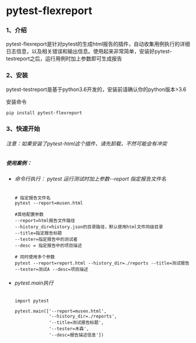 # pytest-flexreport

### 1、介绍
pytest-flexreport是针对pytest的生成html报告的插件，自动收集用例执行的详细日志信息，以及相关错误和输出信息。使用起来非常简单，安装好pytest-testreport之后，运行用例时加上参数即可生成报告   

### 2、安装

pytest-testreport是基于python3.6开发的，安装前请确认你的python版本>3.6

安装命令

```pip install pytest-flexreport```

### 3、快速开始

###### 注意：如果安装了pytest-html这个插件，请先卸载，不然可能会有冲突

##### 使用案例：

- ###### 命令行执行： pytest 运行测试时加上参数--report 指定报告文件名

    ```shell
    # 指定报告文件名
    pytest --report=musen.html
    
    #其他配置参数
    --report=html报告文件路径
    --history_dir=history.json的目录路径，默认使用html文件同级目录
    --title=指定报告标题
    --tester=指定报告中的测试者
    --desc = 指定报告中的项目描述
    
    # 同时使用多个参数
    pytest --report=report.html --history_dir=./reports --title=测试报告 --tester=测试A --desc=项目描述
    ```
    
- ###### pytest.main执行

    ```shell
    import pytest
    
    pytest.main(['--report=musen.html',
                 '--history_dir=./reports',
                 '--title=测试报告标题',
                 '--tester=木森',
                 '--desc=报告描述信息'])
    ```




